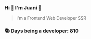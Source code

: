 ### Hi 👋 I&#39;m Juani 🦁

> I&#39;m a Frontend Web Developer SSR

### 📚 Days being a developer: 810
